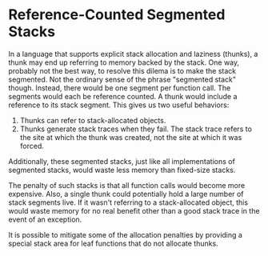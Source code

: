 # Reference-Counted Segmented Stacks

In a language that supports explicit stack allocation and laziness (thunks),
a thunk may end up referring to memory backed by the stack. One way,
probably not the best way, to resolve this dilema is to make the stack
segmented. Not the ordinary sense of the phrase "segmented stack" though.
Instead, there would be one segment per function call. The segments would
each be reference counted. A thunk would include a reference to its stack
segment. This gives us two useful behaviors:

1. Thunks can refer to stack-allocated objects.
2. Thunks generate stack traces when they fail. The stack trace refers to
   the site at which the thunk was created, not the site at which it was
   forced.

Additionally, these segmented stacks, just like all implementations of
segmented stacks, would waste less memory than fixed-size stacks.

The penalty of such stacks is that all function calls would become
more expensive. Also, a single thunk could potentially hold a large
number of stack segments live. If it wasn't referring to a stack-allocated
object, this would waste memory for no real benefit other than a good stack
trace in the event of an exception.

It is possible to mitigate some of the allocation penalties by providing
a special stack area for leaf functions that do not allocate thunks.
